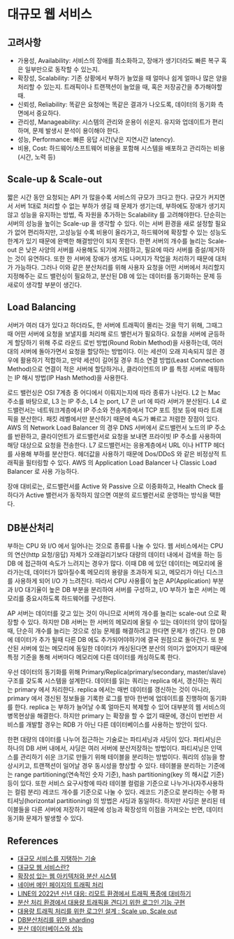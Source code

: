 # 대규모 웹 서비스

## 고려사항

* 가용성, Availability: 서비스의 장애를 최소화하고, 장애가 생기더라도 빠른 복구 혹은 일부만으로 동작할 수 있는지.
* 확장성, Scalability: 기존 상황에서 부하가 늘었을 때 얼마나 쉽게 얼마나 많은 양을 처리할 수 있는지. 트래픽이나 트랜잭션이 늘었을 때, 혹은 저장공간을 추가해야할 때.
* 신뢰성, Reliability: 똑같은 요청에는 똑같은 결과가 나오도록, 데이터의 동기화 측면에서 중요하다.
* 관리성, Manageability: 시스템의 관리와 운용이 쉬운지. 유지와 업데이트가 편리하며, 문제 발생시 분석이 용이해야 한다.
* 성능, Performance: 빠른 응답 시간(낮은 지연시간 latency).
* 비용, Cost: 하드웨어/소프트웨어 비용을 포함해 시스템을 배포하고 관리하는 비용(시간, 노력 등)

## Scale-up & Scale-out

짧은 시간 동안 요청되는 API 가 많을수록 서비스의 규모가 크다고 한다. 규모가 커지면서 서버 1대로 처리할 수 없는 부하가 생길 때 문제가 생기는데, 부하에도 장애가 생기지 않고 성능을 유지하는 방법, 즉 자원을 추가하는 Scalability 를 고려해야한다. 단순히는 서버의 성능을 높이는 Scale-up 을 생각할 수 있다. 이는 서버 환경을 새로 설정할 필요가 없어 편리하지만, 고성능일 수록 비용이 올라가고, 하드웨어에 확장할 수 있는 성능도 한계가 있기 때문에 완벽한 해결방안이 되지 못한다. 한편 서버의 개수를 늘리는 Scale-out 은 낮은 사양의 서버를 사용해도 되기에 저렴하고, 필요에 따라 서버를 증설/제거하는 것이 유연하다. 또한 한 서버에 장애가 생겨도 나머지가 작업을 처리하기 때문에 대처가 가능하다. 그러나 이와 같은 분산처리를 위해 사용자 요청을 어떤 서버에서 처리할지 지정해주는 로드 밸런싱이 필요하고, 분산된 DB 에 있는 데이터를 동기화하는 문제 등 새로이 생각할 부분이 생긴다. 

## Load Balancing

서버가 여러 대가 있다고 하더라도, 한 서버에 트래픽이 몰리는 것을 막기 위해, 그때그때 어떤 서버에 요청을 보낼지를 처리해 로드 밸런서가 필요하다. 요청을 서버에 균등하게 할당하기 위해 주로 라운드 로빈 방법(Round Robin Method)을 사용하는데, 여러 대의 서버에 돌아가면서 요청을 할당하는 방법이다. 이는 세션이 오래 지속되지 않은 경우에 활용하기 적합하고, 만약 세션이 길어질 경우 최소 연결 방법(Least Connection Method)으로 연결이 적은 서버에 할당하거나, 클라이언트의 IP 를 특정 서버로 매핑하는 IP 해시 방법(IP Hash Method)을 사용한다.

로드 밸런싱은 OSI 7계층 중 어디에서 이뤄지는지에 따라 종류가 나뉜다. L2 는 Mac 주소를 바탕으로, L3 는 IP 주소, L4 는 port, L7 은 url 에 따라 서버가 분산된다. L4 로드밸런서는 네트워크계층에서 IP 주소와 전송계층에서 TCP 포트 정보 등에 따라 트래픽을 분산한다. 패킷 레벨에서만 분산하기 때문에 속도가 빠르고 저렴한 장점이 있다. AWS 의 Network Load Balancer 의 경우 DNS 서버에서 로드밸런서 노드의 IP 주소를 반환하고, 클라이언트가 로드밸런서로 요청을 보내면 프라이빗 IP 주소를 사용하여 해당 대상으로 요청을 전송한다. L7 로드밸런서는 응용계층에서 URL 이나 HTTP 헤더를 사용해 부하를 분산한다. 헤더값을 사용하기 때문에 Dos/DDoS 와 같은 비정상적 트래픽을 필터링할 수 있다. AWS 의 Application Load Balancer 나 Classic Load Balancer 로 사용 가능하다.

장애 대비로는, 로드밸런서를 Active 와 Passive 으로 이중화하고, Health Check 를 하다가 Active 밸런서가 동작하지 않으면 여분의 로드밸런서로 운영하는 방식을 택한다.

## DB분산처리

부하는 CPU 와 I/O 에서 일어나는 것으로 종류를 나눌 수 있다. 웹 서비스에서는 CPU 의 연산(http 요청/응답) 자체가 오래걸리기보다 대량의 데이터 내에서 검색을 하는 등 DB 에 접근하여 속도가 느려지는 경우가 많다. 이때 DB 에 있던 데이터는 메모리에 올라가는데, 데이터가 많아질수록 메모리의 용량을 초과하게 되고, 메모리가 아닌 디스크를 사용하게 되어 I/O 가 느려진다. 따라서 CPU 사용률이 높은 AP(Application) 부분과 I/O 대기율이 높은 DB 부분을 분리하여 서버를 구성하고, I/O 부하가 높은 서버는 메모리를 중요시하도록 하드웨어를 구성한다. 

AP 서버는 데이터를 갖고 있는 것이 아니므로 서버의 개수를 늘리는 scale-out 으로 확장할 수 있다. 하지만 DB 서버는 한 서버의 메모리에 올릴 수 있는 데이터의 양이 많아질 때, 단순히 개수를 늘리는 것으로 성능 문제를 해결하려고 한다면 문제가 생긴다. 한 DB 에 데이터가 추가 될때 다른 DB 에도 추가되어야하기에 결국 원점으로 돌아간다. 또 분산된 서버에 있는 메모리에 동일한 데이터가 캐싱된다면 분산의 의미가 없어지기 때문에 특정 기준을 통해 서버마다 메모리에 다른 데이터를 캐싱하도록 한다.

우선 데이터의 동기화를 위해 Primary/Replica(primary/secondary, master/slave) 구조를 갖도록 시스템을 설계한다. 데이터를 읽는 쿼리는 replica 에서, 갱신하는 쿼리는 primary 에서 처리한다. replica 에서는 매번 데이터를 갱신하는 것이 아니라, primary 에서 갱신된 정보들을 기록한 로그를 받아 한번에 업데이트를 진행하여 동기화를 한다. replica 는 부하가 늘어날 수록 얼마든지 복제할 수 있어 대부분의 웹 서비스의 병목현상을 해결한다. 하지만 primary 는 확장을 할 수 없기 때문에, 갱신이 빈번한 서비스를 개발할 경우는 RDB 가 아닌 다른 데이터베이스를 사용하는 방안이 있다.

한편 대량의 데이터를 나누어 접근하는 기술로는 파티셔닝과 샤딩이 있다. 파티셔닝은 하나의 DB 서버 내에서, 샤딩은 여러 서버에 분산저장하는 방법이다. 파티셔닝은 인덱스를 관리하기 쉬운 크기로 만들기 위해 테이블을 분리하는 방법이다. 쿼리의 성능을 향상시키고, 트랜잭션이 일어날 경우 동시성을 향상할 수 있다. 테이블을 분리하는 기준에는 range partitioning(연속적인 숫자 기준), hash partitioning(key 의 해시값 기준) 등이 있다. 또한 서비스 요구사항에 따라 테이블 컬럼을 기준으로 나누거나(자주사용하는 컬럼 분리) 레코드 개수를 기준으로 나눌 수 있다. 레코드 기준으로 분리하는 수평 파티셔닝(horizontal partitioning) 의 방법은 샤딩과 동일하다. 하지만 샤딩은 분리된 테이블들을 다른 서버에 저장하기 때문에 성능과 확장성의 이점을 가져오는 반면, 데이터 동기화 문제가 발생할 수 있다.

## References

* [대규모 서비스를 지탱하는 기술](https://jeong-pro.tistory.com/235)
* [대규모 웹 서비스란?](https://12bme.tistory.com/100?category=739626)
* [확장성 있는 웹 아키텍처와 분산 시스템](https://d2.naver.com/helloworld/206816)
* [네이버 메인 페이지의 트래픽 처리](https://d2.naver.com/helloworld/6070967)
* [LINE의 2022년 신년 대응: 리모트 환경에서 트래픽 폭증에 대비하기](https://engineering.linecorp.com/ko/blog/line-2022-new-year/)
* [분산 처리 환경에서 대용량 트래픽을 견디기 위한 로그인 기능 구현](https://chagokx2.tistory.com/93?category=871365)
* [대용량 트래픽 처리를 위한 로그인 설계 : Scale up, Scale out](https://velog.io/@qotndus43/%EB%8C%80%EC%9A%A9%EB%9F%89-%ED%8A%B8%EB%9E%98%ED%94%BD-%EC%B2%98%EB%A6%AC%EB%A5%BC-%EC%9C%84%ED%95%9C-%EB%A1%9C%EA%B7%B8%EC%9D%B8-%EC%84%A4%EA%B3%84-Scale-up-Scale-out)
* [DB분산처리를 위한 sharding](https://techblog.woowahan.com/2687/)
* [분산 데이터베이스와 성능](https://dataonair.or.kr/db-tech-reference/d-guide/sql/?mod=document&uid=336)

